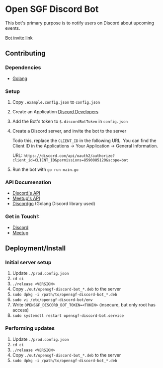 # Open SGF Discord Bot
This bot's primary purpose is to notify users on Discord about upcoming
events.

[Bot invite link](https://discord.com/api/oauth2/authorize?client_id=968292503604330557&permissions=8590085120&scope=bot)

## Contributing

### Dependencies
- [Golang](https://go.dev/)

### Setup
1. Copy `.example.config.json` to `config.json`
2. Create an Application [Discord Developers](https://discord.com/developers/applications)
3. Add the Bot's token to `$.discordBotToken` in `config.json`
4. Create a Discord server, and invite the bot to the server

    Todo this, replace the `CLIENT_ID` in the following URL. You can find the
    Client ID in the Applications -> Your Application -> General Information.

    URL: `https://discord.com/api/oauth2/authorize?client_id=CLIENT_ID&permissions=8590085120&scope=bot`

5. Run the bot with `go run main.go`

### API Documenation
- [Discord's API](https://discord.com/developers/docs/intro)
- [Meetup's API](https://www.meetup.com/api/general/)
- [Discordgo](https://github.com/bwmarrin/discordgo) (Golang Discord library used)

### Get in Touch!:
- [Discord](https://discord.gg/jFD8dZP)
- [Meetup](https://www.meetup.com/open-sgf)

## Deployment/Install

### Initial server setup

1. Update `./prod.config.json`
2. `cd ci`
3. `./release <VERSION>`
4. Copy `./out/opensgf-discord-bot_*.deb` to the server
5. `sudo dpkg -i /path/to/opensgf-discord-bot_*.deb`
6. `sudo vi /etc/opensgf-discord-bot/env`
7. Write `OPENSGF_DISCORD_BOT_TOKEN=<TOKEN>` (insecure, but only root has access)
8. `sudo systemctl restart opensgf-discord-bot.service`

### Performing updates

1. Update `./prod.config.json`
2. `cd ci`
3. `./release <VERSION>`
4. Copy `./out/opensgf-discord-bot_*.deb` to the server
5. `sudo dpkg -i /path/to/opensgf-discord-bot_*.deb`
